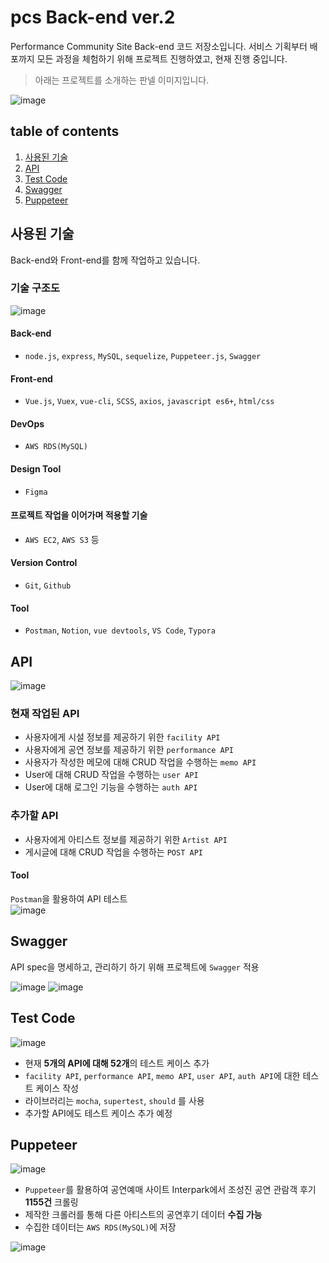 # pcs Back-end ver.2
Performance Community Site Back-end 코드 저장소입니다. 
서비스 기획부터 배포까지 모든 과정을 체험하기 위해 프로젝트 진행하였고, 현재 진행 중입니다.

> 아래는 프로젝트를 소개하는 판넬 이미지입니다.

![image](https://user-images.githubusercontent.com/60806840/88348206-c5247000-cd87-11ea-97dc-c679f2570dcd.png)


## table of contents
1. [사용된 기술](#사용된-기술)
1. [API](#api)
1. [Test Code](#test-code)
1. [Swagger](#swagger)
1. [Puppeteer](#puppeteer)

## 사용된 기술
Back-end와 Front-end를 함께 작업하고 있습니다.

### 기술 구조도
![image](https://user-images.githubusercontent.com/60806840/88347961-1aac4d00-cd87-11ea-9e29-b8fdd60f73ee.png)


#### Back-end 
- `node.js`, `express`, `MySQL`, `sequelize`, `Puppeteer.js`, `Swagger`

#### Front-end
- `Vue.js`, `Vuex`, `vue-cli`, `SCSS`, `axios`, `javascript es6+`, `html/css`

#### DevOps
- `AWS RDS(MySQL)`

#### Design Tool
- `Figma`

#### 프로젝트 작업을 이어가며 적용할 기술
- `AWS EC2`, `AWS S3` 등

#### Version Control
- `Git`, `Github`

#### Tool
- `Postman`, `Notion`, `vue devtools`, `VS Code`, `Typora`


## API
![image](https://user-images.githubusercontent.com/60806840/88349495-43364600-cd8b-11ea-9c90-93cb9d97b53e.png)

### 현재 작업된 API 
- 사용자에게 시설 정보를 제공하기 위한 `facility API`
- 사용자에게 공연 정보를 제공하기 위한 `performance API`
- 사용자가 작성한 메모에 대해 CRUD 작업을 수행하는 `memo API`
- User에 대해 CRUD 작업을 수행하는 `user API`
- User에 대해 로그인 기능을 수행하는 `auth API`

### 추가할 API
- 사용자에게 아티스트 정보를 제공하기 위한 `Artist API`
- 게시글에 대해 CRUD 작업을 수행하는 `POST API`

#### Tool
`Postman`을 활용하여 API 테스트  
![image](https://user-images.githubusercontent.com/60806840/88482162-90d4cd80-cf9a-11ea-84ee-4ca50b0869dd.png)


## Swagger
API spec을 명세하고, 관리하기 하기 위해 프로젝트에 `Swagger` 적용

![image](https://user-images.githubusercontent.com/60806840/88465691-b660c900-ceff-11ea-8b4d-923bc8903e24.png)
![image](https://user-images.githubusercontent.com/60806840/88465706-d6908800-ceff-11ea-9f72-407cd9e94a77.png)


## Test Code
![image](https://user-images.githubusercontent.com/60806840/88484700-6fc8a880-cfab-11ea-8aca-dd6a0f0e8e6d.png)  
- 현재 **5개의 API에 대해 52개**의 테스트 케이스 추가
- `facility API`, `performance API`, `memo API`, `user API`, `auth API`에 대한 테스트 케이스 작성
- 라이브러리는 `mocha`, `supertest`, `should` 를 사용
- 추가할 API에도 테스트 케이스 추가 예정

## Puppeteer 
![image](https://user-images.githubusercontent.com/60806840/88349540-606b1480-cd8b-11ea-9847-d2db43345c9f.png)

- `Puppeteer`를 활용하여 공연예매 사이트 Interpark에서 조성진 공연 관람객 후기 **1155건** 크롤링
- 제작한 크롤러를 통해 다른 아티스트의 공연후기 데이터 **수집 가능**
- 수집한 데이터는 `AWS RDS(MySQL)`에 저장


![image](https://user-images.githubusercontent.com/60806840/88349160-38c77c80-cd8a-11ea-9676-f844094e9037.png)

